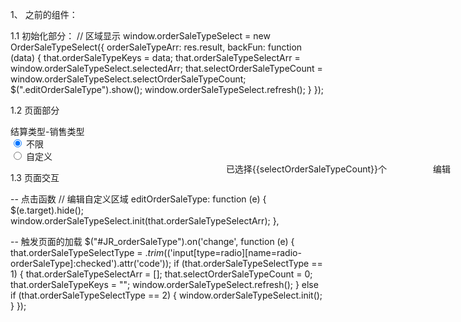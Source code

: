 1、 之前的组件：

1.1 初始化部分：
// 区域显示
window.orderSaleTypeSelect = new OrderSaleTypeSelect({
    orderSaleTypeArr: res.result,
    backFun: function (data) {
        that.orderSaleTypeKeys = data;
        that.orderSaleTypeSelectArr = window.orderSaleTypeSelect.selectedArr;
        that.selectOrderSaleTypeCount = window.orderSaleTypeSelect.selectOrderSaleTypeCount;
        $(".editOrderSaleType").show();
        window.orderSaleTypeSelect.refresh();
    }
});

1.2 页面部分

<div class="form-group" v-show = "taskType == 13" >
    <div class="col-lg-3 col-md-6 col-sm-6 col-xs-6">
        <input type="hidden" class="save_val" id="orderSaleType" name="orderSaleType"/>
        <label class="control-label">结算类型-销售类型</label>
        <div  class="base-form-content clearfix" id="JR_orderSaleType">
            <div class="radio-inline">
                <input type="radio" id="orderSaleType1" name="radio-orderSaleType" code="1" checked/>
                <label for="orderSaleType1" data-radio="one">不限</label>
            </div>
            <div class="radio-inline">
                <input type="radio" id="orderSaleType2" name="radio-orderSaleType" code="2"/>
                <label for="orderSaleType2" data-radio="one">自定义</label>
            </div>
        </div>
    </div>


<div class="col-lg-3 col-md-3 col-sm-6 col-xs-6" >
    <div class="radio-inline" v-show="selectOrderSaleTypeCount > 0" style="position: absolute;right: 130px;">
        已选择{{selectOrderSaleTypeCount}}个
    </div>
    <div class="radio-inline" v-show="selectOrderSaleTypeCount > 0"  style="position: absolute;right: 28px;">
        <div id="editOrderSaleType" class="btn btn-primary editOrderSaleType" @click="editOrderSaleType($event)"
             style="margin-left: 10px;">编辑
        </div>
    </div>
</div>


<div class="form-group" v-show = "taskType == 13" id="JR_orderSaleTypeWrap" style="padding-left: 130px;"></div>

1.3 页面交互

-- 点击函数
// 编辑自定义区域
editOrderSaleType: function (e) {
    $(e.target).hide();
    window.orderSaleTypeSelect.init(that.orderSaleTypeSelectArr);
},



--   触发页面的加载
$("#JR_orderSaleType").on('change', function (e) {
    that.orderSaleTypeSelectType = $.trim($('input[type=radio][name=radio-orderSaleType]:checked').attr('code'));
    if (that.orderSaleTypeSelectType == 1) {
        that.orderSaleTypeSelectArr = [];
        that.selectOrderSaleTypeCount = 0;
        that.orderSaleTypeKeys = "";
        window.orderSaleTypeSelect.refresh();
    } else if (that.orderSaleTypeSelectType == 2) {
        window.orderSaleTypeSelect.init();
    }
});





